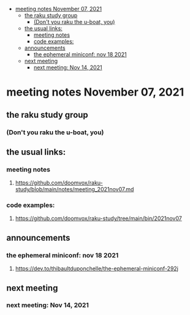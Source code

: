 - [meeting notes November 07, 2021](#org60c90c2)
  - [the raku study group](#orgf29fb46)
    - [(Don't you raku the u-boat, you)](#org75e39f0)
  - [the usual links:](#org385d561)
    - [meeting notes](#org341f973)
    - [code examples:](#org051bd78)
  - [announcements](#org46a6462)
    - [the ephemeral miniconf: nov 18 2021](#orgae8a6e2)
  - [next meeting](#orgba8a981)
    - [next meeting: Nov 14, 2021](#orgc95469f)


<a id="org60c90c2"></a>

# meeting notes November 07, 2021


<a id="orgf29fb46"></a>

## the raku study group


<a id="org75e39f0"></a>

### (Don't you raku the u-boat, you)


<a id="org385d561"></a>

## the usual links:


<a id="org341f973"></a>

### meeting notes

1.  <https://github.com/doomvox/raku-study/blob/main/notes/meeting_2021nov07.md>


<a id="org051bd78"></a>

### code examples:

1.  <https://github.com/doomvox/raku-study/tree/main/bin/2021nov07>


<a id="org46a6462"></a>

## announcements


<a id="orgae8a6e2"></a>

### the ephemeral miniconf: nov 18 2021

1.  <https://dev.to/thibaultduponchelle/the-ephemeral-miniconf-292j>


<a id="orgba8a981"></a>

## next meeting


<a id="orgc95469f"></a>

### next meeting: Nov 14, 2021
